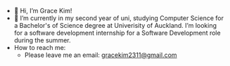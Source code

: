 - 👋 Hi, I’m Grace Kim!
- 🌱 I’m currently in my second year of uni, studying Computer Science for a Bachelor's of Science degree at Univerisity of Auckland.
I’m looking for a software development internship for a Software Development role during the summer.
- How to reach me:
  - Please leave me an email: gracekim2311@gmail.com
<!---
cornyyumi/cornyyumi is a ✨ special ✨ repository because its `README.md` (this file) appears on your GitHub profile.
You can click the Preview link to take a look at your changes.
--->
